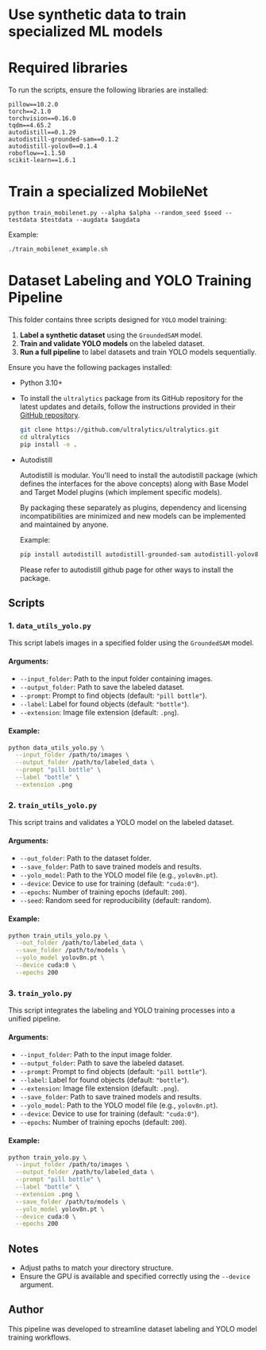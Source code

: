 # Use synthetic data to train specialized ML models

# Required libraries
To run the scripts, ensure the following libraries are installed:
```
pillow==10.2.0
torch==2.1.0
torchvision==0.16.0
tqdm==4.65.2
autodistill==0.1.29
autodistill-grounded-sam==0.1.2
autodistill-yolov8==0.1.4
roboflow==1.1.50
scikit-learn==1.6.1
```

# Train a specialized MobileNet
```
python train_mobilenet.py --alpha $alpha --random_seed $seed --testdata $testdata --augdata $augdata
```
Example:
```
./train_mobilenet_example.sh
```

# Dataset Labeling and YOLO Training Pipeline
This folder contains three scripts designed for `YOLO` model training:
1. **Label a synthetic dataset** using the `GroundedSAM` model.
2. **Train and validate YOLO models** on the labeled dataset.
3. **Run a full pipeline** to label datasets and train YOLO models sequentially.

Ensure you have the following packages installed:

- Python 3.10+
- To install the `ultralytics` package from its GitHub repository for the latest updates and details, follow the instructions provided in their [GitHub repository](https://github.com/ultralytics/ultralytics).
  ```bash
  git clone https://github.com/ultralytics/ultralytics.git
  cd ultralytics
  pip install -e .
  ```
- Autodistill

  Autodistill is modular. You'll need to install the autodistill package (which defines the interfaces for the above concepts) along with Base Model and Target Model plugins (which implement specific models).
  
  By packaging these separately as plugins, dependency and licensing incompatibilities are minimized and new models can be implemented and maintained by anyone.
  
  Example:
    ```bash
    pip install autodistill autodistill-grounded-sam autodistill-yolov8
    ```
  
  Please refer to autodistill github page for other ways to install the package.

## Scripts

### 1. `data_utils_yolo.py`
This script labels images in a specified folder using the `GroundedSAM` model.

#### Arguments:
- `--input_folder`: Path to the input folder containing images.
- `--output_folder`: Path to save the labeled dataset.
- `--prompt`: Prompt to find objects (default: `"pill bottle"`).
- `--label`: Label for found objects (default: `"bottle"`).
- `--extension`: Image file extension (default: `.png`).

#### Example:
```bash
python data_utils_yolo.py \
  --input_folder /path/to/images \
  --output_folder /path/to/labeled_data \
  --prompt "pill bottle" \
  --label "bottle" \
  --extension .png
```

### 2. `train_utils_yolo.py`
This script trains and validates a YOLO model on the labeled dataset.

#### Arguments:
- `--out_folder`: Path to the dataset folder.
- `--save_folder`: Path to save trained models and results.
- `--yolo_model`: Path to the YOLO model file (e.g., `yolov8n.pt`).
- `--device`: Device to use for training (default: `"cuda:0"`).
- `--epochs`: Number of training epochs (default: `200`).
- `--seed`: Random seed for reproducibility (default: random).

#### Example:
```bash
python train_utils_yolo.py \
  --out_folder /path/to/labeled_data \
  --save_folder /path/to/models \
  --yolo_model yolov8n.pt \
  --device cuda:0 \
  --epochs 200
```

### 3. `train_yolo.py`
This script integrates the labeling and YOLO training processes into a unified pipeline.

#### Arguments:
- `--input_folder`: Path to the input image folder.
- `--output_folder`: Path to save the labeled dataset.
- `--prompt`: Prompt to find objects (default: `"pill bottle"`).
- `--label`: Label for found objects (default: `"bottle"`).
- `--extension`: Image file extension (default: `.png`).
- `--save_folder`: Path to save trained models and results.
- `--yolo_model`: Path to the YOLO model file (e.g., `yolov8n.pt`).
- `--device`: Device to use for training (default: `"cuda:0"`).
- `--epochs`: Number of training epochs (default: `200`).

#### Example:
```bash
python train_yolo.py \
  --input_folder /path/to/images \
  --output_folder /path/to/labeled_data \
  --prompt "pill bottle" \
  --label "bottle" \
  --extension .png \
  --save_folder /path/to/models \
  --yolo_model yolov8n.pt \
  --device cuda:0 \
  --epochs 200
```

## Notes
- Adjust paths to match your directory structure.
- Ensure the GPU is available and specified correctly using the `--device` argument.

## Author
This pipeline was developed to streamline dataset labeling and YOLO model training workflows.

